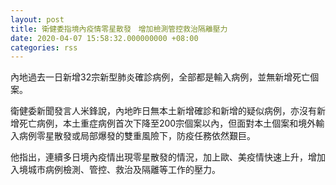 ```yaml
---
layout: post
title: 衛健委指境內疫情零星散發　增加檢測管控救治隔離壓力
date: 2020-04-07 15:58:32.000000000 +08:00
categories: rss
---
```


內地過去一日新增32宗新型肺炎確診病例，全部都是輸入病例，並無新增死亡個案。

衛健委新聞發言人米鋒說，內地昨日無本土新增確診和新增的疑似病例，亦沒有新增死亡病例，本土重症病例首次下降至200宗個案以內，但面對本土個案和境外輸入病例零星散發或局部爆發的雙重風險下，防疫任務依然艱巨。

他指出，連續多日境內疫情出現零星散發的情況，加上歐、美疫情快速上升，增加入境城市病例檢測、管控、救治及隔離等工作的壓力。
